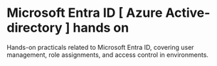 # Microsoft Entra ID [ Azure Active-directory ] hands on
Hands-on practicals related to Microsoft Entra ID, covering user management, role assignments, and access control in environments.
